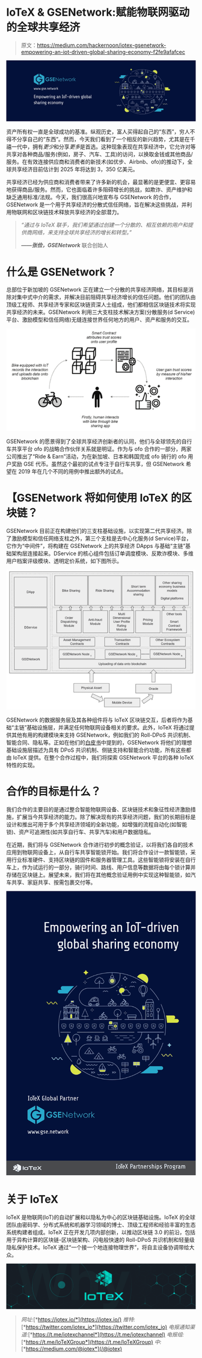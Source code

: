 # IoTeX & GSENetwork:赋能物联网驱动的全球共享经济

> 原文：<https://medium.com/hackernoon/iotex-gsenetwork-empowering-an-iot-driven-global-sharing-economy-f2fe9afafcec>

![](img/6fc5fcc5345c596c89b0a142edfffdfe.png)

资产所有权一直是全球成功的基准。纵观历史，富人买得起自己的“东西”，穷人不得不分享自己的“东西”。然而，今天我们看到了一个相反的新兴趋势，尤其是在千禧一代中，拥有*更少*和分享*更多*是首选。这种现象表现在共享经济中，它允许对等共享对各种商品/服务(例如，房子、汽车、工具)的访问，以换取金钱或其他商品/服务。在有效连接供应商和消费者的新技术(如优步、Airbnb、ofo)的推动下，全球共享经济目前估计到 2025 年将达到 3，350 亿美元。

共享经济已经为供应商和消费者带来了许多新的机会，最显著的是更便宜、更容易地获得商品/服务。然而，它也面临着许多阻碍增长的挑战，如欺诈、资产维护和缺乏通用标准/法规。今天，我们很高兴地宣布与 GSENetwork 的合作，GSENetwork 是一个用于共享经济的分散式信任网络，旨在解决这些挑战，并利用物联网和区块链技术释放共享经济的全部潜力。

> *“通过与 IoTeX 联手，我们希望通过创建一个分散的、相互依赖的用户和提供商网络，来支持全球共享经济的增长和转型。”*
> 
> ***——张俭，GSENetwork*** 联合创始人

# **什么是 GSENetwork？**

总部位于新加坡的 GSENetwork 正在建立一个分散的共享经济网络，其目标是消除对集中式中介的需求，并解决目前阻碍共享经济增长的信任问题。他们的团队由顶级工程师、共享经济专家和区块链资深人士组成，他们都相信区块链技术将实现共享经济的未来。GSENetwork 利用三大支柱技术解决方案(分散服务(d Service)平台、激励模型和信任网络)无缝连接世界任何地方的用户、资产和服务的交互。

![](img/b53335d8296ab5b0c073dd3840ef167d.png)

GSENetwork 的愿景得到了全球共享经济创新者的认同，他们与全球领先的自行车共享平台 ofo 的战略合作伙伴关系就是明证。作为与 ofo 合作的一部分，两家公司推出了“Ride & Earn”活动，为在新加坡、日本和韩国完成 ofo 骑行的 ofo 用户奖励 GSE 代币。虽然这个最初的试点专注于自行车共享，但 GSENetwork 希望在 2019 年在几个不同的用例中推出额外的试点。

# 【GSENetwork 将如何使用 IoTeX 的区块链？

GSENetwork 目前正在构建他们的三支柱基础设施，以实现第二代共享经济。除了激励模型和信任网络支柱之外，第三个支柱是去中心化服务(d Service)平台，它作为“中间件”，将构建在 GSENetwork 上的共享经济 DApps 与基础“主链”基础架构层连接起来。DService 的核心组件包括订单调度模块、反欺诈模块、多维用户档案评级模块、透明定价系统，如下图所示。

![](img/fa47959819c3415719a121d34a4132b6.png)

GSENetwork 的数据服务层及其各种组件将与 IoTeX 区块链交互，后者将作为基础“主链”基础设施层，并满足任何物联网设备相关的要求。此外，IoTeX 将通过提供其他有用的构建模块来支持 GSENetwork，例如我们的 Roll-DPoS 共识机制、智能合同、隐私等。正如在他们的[白皮书](https://www.gse.network/static/media/whitepaper.pdf)中提到的，GSENetwork 将他们的理想基础设施层描述为具有 DPoS 共识机制、侧链支持和智能合约功能，所有这些都由 IoTeX 提供。在整个合作过程中，我们将探索 GSENetwork 平台的各种 IoTeX 特性的实现。

# **合作的目标是什么？**

我们合作的主要目的是通过整合智能物联网设备、区块链技术和象征性经济激励措施，扩展当今共享经济的能力。除了解决现有的共享经济问题，我们的长期目标是设计和推出可用于多个共享经济领域的全新功能，如增强的流程自动化(如智能锁)、资产可追溯性(如共享自行车、共享汽车)和用户数据隐私。

在近期，我们将与 GSENetwork 合作进行初步的概念验证，以将我们各自的技术应用到物联网设备上，从自行车共享智能锁开始。我们将合作设计一款智能锁，采用行业标准硬件、支持区块链的固件和服务器管理工具。这些智能锁将安装在自行车上，作为试运行的一部分，骑行时间、路线、用户信息等数据将由每个锁计算并存储在区块链上。展望未来，我们将在其他概念验证用例中实现这种智能锁，如汽车共享、家庭共享、按需包裹交付等。

![](img/c54fc3e3103feae988545cf94a023b2f.png)

# 关于 IoTeX

IoTeX 是物联网(IoT)的自动扩展和以隐私为中心的区块链基础设施。IoTeX 的全球团队由密码学、分布式系统和机器学习领域的博士、顶级工程师和经验丰富的生态系统构建者组成。IoTeX 正在开发几项内部创新，以推动区块链 3.0 的前沿，包括用于异构计算的区块链-区块链架构、闪电般快速的 Roll-DPoS 共识机制和轻量级隐私保护技术。IoTeX 通过“一个接一个地连接物理世界”，将自主设备协调带给大众。

![](img/565d3e489c3aecc8ae97f50dbf44cac8.png)

> *网址:*[*https://iotex.io/*](https://iotex.io/) *推特:*[*https://twitter.com/iotex_io*](https://twitter.com/iotex_io) *电报通知渠道:*[*https://t.me/iotexchannel*](https://t.me/iotexchannel) *电报组:*[*https://t.me/IoTeXGroup*](https://t.me/IoTeXGroup) *中:*[*https://medium.com/@iotex*](/@iotex)